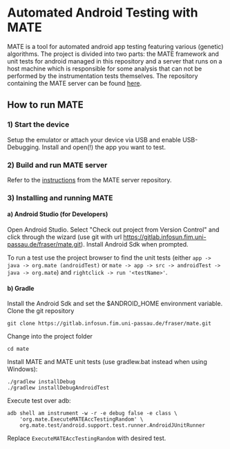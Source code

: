 # Automated Android Testing with MATE
MATE is a tool for automated android app testing featuring various (genetic)
algorithms. The project is divided into two parts: the MATE framework and unit
tests for android managed in this repository and a server that runs on a host
machine which is responsible for some analysis that can not be performed by the
instrumentation tests themselves. The repository containing the MATE server can be found
[here](https://gitlab.infosun.fim.uni-passau.de/fraser/mate-server).

## How to run MATE
### 1) Start the device
Setup the emulator or attach your device via USB and enable USB-Debugging.
Install and open(!) the app you want to test.

### 2) Build and run MATE server
Refer to the [instructions](https://gitlab.infosun.fim.uni-passau.de/fraser/mate-server/blob/master/README.md)
from the MATE server repository.

### 3) Installing and running MATE
#### a) Android Studio (for Developers)
Open Android Studio. Select "Check out project from Version Control" and click
through the wizard (use git with url https://gitlab.infosun.fim.uni-passau.de/fraser/mate.git).
Install Android Sdk when prompted. 

To run a test use the project browser to find the unit tests (either
`app -> java -> org.mate (androidTest)` or
`mate -> app -> src -> androidTest -> java -> org.mate`) and
`rightclick -> run '<testName>'`.

#### b) Gradle
Install the Android Sdk and set the $ANDROID_HOME environment variable.
Clone the git repository
```
git clone https://gitlab.infosun.fim.uni-passau.de/fraser/mate.git
```
Change into the project folder
```
cd mate
```
Install MATE and MATE unit tests (use gradlew.bat instead when using Windows):
```
./gradlew installDebug
./gradlew installDebugAndroidTest
```
Execute test over adb:
```
adb shell am instrument -w -r -e debug false -e class \
    'org.mate.ExecuteMATEAccTestingRandom' \
    org.mate.test/android.support.test.runner.AndroidJUnitRunner
```
Replace `ExecuteMATEAccTestingRandom` with desired test.
